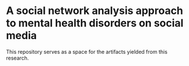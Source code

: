# A social network analysis approach to mental health disorders on social media

This repository serves as a space for the artifacts yielded from this research.

